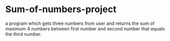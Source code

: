 # Sum-of-numbers-project
a program which gets three numbers from user and returns the sum of maximum 4 numbers between first number and second number that equals the third number.
